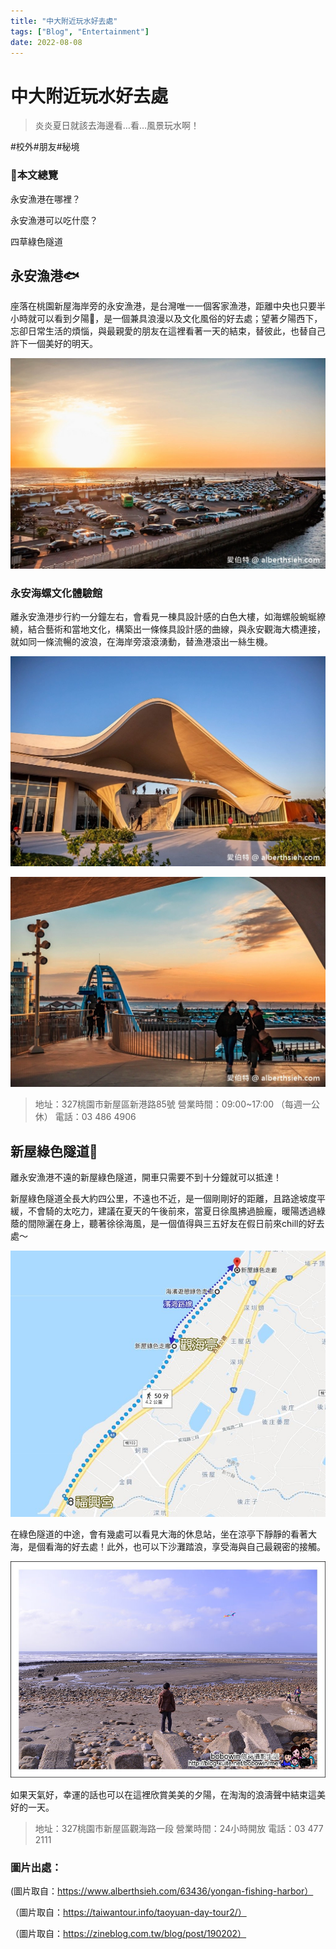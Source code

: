 ```yaml
---
title: "中大附近玩水好去處"
tags: ["Blog", "Entertainment"]
date: 2022-08-08
---
```

# 中大附近玩水好去處

> 炎炎夏日就該去海邊看…看…風景玩水啊！





#校外#朋友#秘境



### 🍭本文總覽

永安漁港在哪裡？

永安漁港可以吃什麼？

四草綠色隧道

## 永安漁港🐟

座落在桃園新屋海岸旁的永安漁港，是台灣唯一一個客家漁港，距離中央也只要半小時就可以看到夕陽🌇，是一個兼具浪漫以及文化風俗的好去處；望著夕陽西下，忘卻日常生活的煩惱，與最親愛的朋友在這裡看著一天的結束，替彼此，也替自己許下一個美好的明天。

![Image](https://raw.githubusercontent.com/NCU-FRESH/2024-blog/main/images/20240717_204547_image.jpg)

### 永安海螺文化體驗館

離永安漁港步行約一分鐘左右，會看見一棟具設計感的白色大樓，如海螺般蜿蜒繚繞，結合藝術和當地文化，構築出一條條具設計感的曲線，與永安觀海大橋連接，就如同一條流暢的波浪，在海岸旁滾滾湧動，替漁港滾出一絲生機。

![Image](https://raw.githubusercontent.com/NCU-FRESH/2024-blog/main/images/20240717_204550_image.jpg)

![Image](https://raw.githubusercontent.com/NCU-FRESH/2024-blog/main/images/20240717_204553_image.jpg)

> 地址：327桃園市新屋區新港路85號                                                                                                        營業時間：09:00~17:00 （每週一公休）                                                                                             電話：03 486 4906

## 新屋綠色隧道🌲

離永安漁港不遠的新屋綠色隧道，開車只需要不到十分鐘就可以抵達！

新屋綠色隧道全長大約四公里，不遠也不近，是一個剛剛好的距離，且路途坡度平緩，不會騎的太吃力，建議在夏天的午後前來，當夏日徐風拂過臉龐，暖陽透過綠蔭的間隙灑在身上，聽著徐徐海風，是一個值得與三五好友在假日前來chill的好去處～

![Image](https://raw.githubusercontent.com/NCU-FRESH/2024-blog/main/images/20240717_204556_image.jpg)

在綠色隧道的中途，會有幾處可以看見大海的休息站，坐在涼亭下靜靜的看著大海，是個看海的好去處！此外，也可以下沙灘踏浪，享受海與自己最親密的接觸。

![Image](https://raw.githubusercontent.com/NCU-FRESH/2024-blog/main/images/20240717_204602_image.jpg)

如果天氣好，幸運的話也可以在這裡欣賞美美的夕陽，在淘淘的浪濤聲中結束這美好的一天。

> 地址：327桃園市新屋區觀海路一段                                                                                                      營業時間：24小時開放                                                                                            電話：03 477 2111

### 圖片出處：

 (圖片取自：https://www.alberthsieh.com/63436/yongan-fishing-harbor）

（圖片取自：https://taiwantour.info/taoyuan-day-tour2/）

（圖片取自：https://zineblog.com.tw/blog/post/190202）



